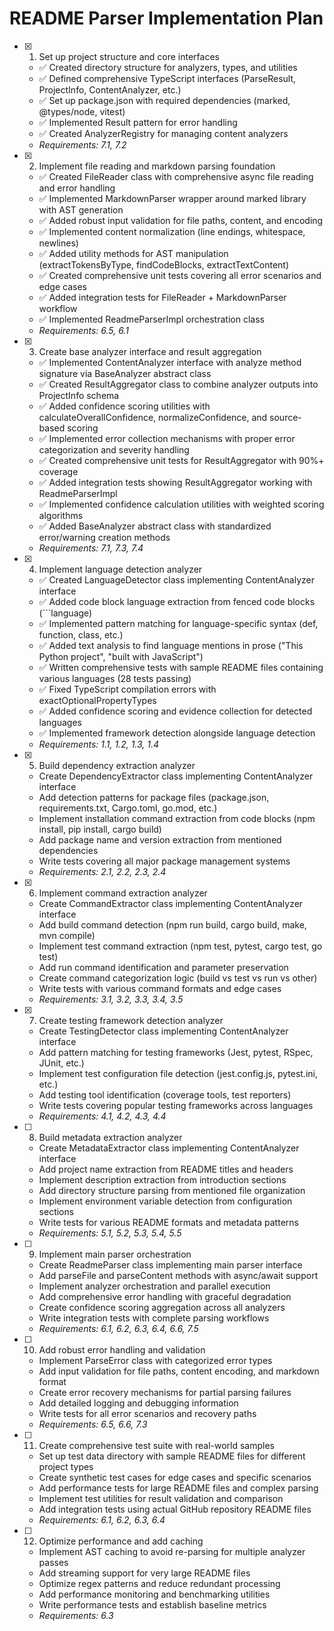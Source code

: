 # README Parser Implementation Plan

- [x] 1. Set up project structure and core interfaces
  - ✅ Created directory structure for analyzers, types, and utilities
  - ✅ Defined comprehensive TypeScript interfaces (ParseResult, ProjectInfo, ContentAnalyzer, etc.)
  - ✅ Set up package.json with required dependencies (marked, @types/node, vitest)
  - ✅ Implemented Result pattern for error handling
  - ✅ Created AnalyzerRegistry for managing content analyzers
  - _Requirements: 7.1, 7.2_

- [x] 2. Implement file reading and markdown parsing foundation
  - ✅ Created FileReader class with comprehensive async file reading and error handling
  - ✅ Implemented MarkdownParser wrapper around marked library with AST generation
  - ✅ Added robust input validation for file paths, content, and encoding
  - ✅ Implemented content normalization (line endings, whitespace, newlines)
  - ✅ Added utility methods for AST manipulation (extractTokensByType, findCodeBlocks, extractTextContent)
  - ✅ Created comprehensive unit tests covering all error scenarios and edge cases
  - ✅ Added integration tests for FileReader + MarkdownParser workflow
  - ✅ Implemented ReadmeParserImpl orchestration class
  - _Requirements: 6.5, 6.1_

- [x] 3. Create base analyzer interface and result aggregation
  - ✅ Implemented ContentAnalyzer interface with analyze method signature via BaseAnalyzer abstract class
  - ✅ Created ResultAggregator class to combine analyzer outputs into ProjectInfo schema
  - ✅ Added confidence scoring utilities with calculateOverallConfidence, normalizeConfidence, and source-based scoring
  - ✅ Implemented error collection mechanisms with proper error categorization and severity handling
  - ✅ Created comprehensive unit tests for ResultAggregator with 90%+ coverage
  - ✅ Added integration tests showing ResultAggregator working with ReadmeParserImpl
  - ✅ Implemented confidence calculation utilities with weighted scoring algorithms
  - ✅ Added BaseAnalyzer abstract class with standardized error/warning creation methods
  - _Requirements: 7.1, 7.3, 7.4_

- [x] 4. Implement language detection analyzer





  - ✅ Created LanguageDetector class implementing ContentAnalyzer interface
  - ✅ Added code block language extraction from fenced code blocks (```language)
  - ✅ Implemented pattern matching for language-specific syntax (def, function, class, etc.)
  - ✅ Added text analysis to find language mentions in prose ("This Python project", "built with JavaScript")
  - ✅ Written comprehensive tests with sample README files containing various languages (28 tests passing)
  - ✅ Fixed TypeScript compilation errors with exactOptionalPropertyTypes
  - ✅ Added confidence scoring and evidence collection for detected languages
  - ✅ Implemented framework detection alongside language detection
  - _Requirements: 1.1, 1.2, 1.3, 1.4_

- [x] 5. Build dependency extraction analyzer




  - Create DependencyExtractor class implementing ContentAnalyzer interface
  - Add detection patterns for package files (package.json, requirements.txt, Cargo.toml, go.mod, etc.)
  - Implement installation command extraction from code blocks (npm install, pip install, cargo build)
  - Add package name and version extraction from mentioned dependencies
  - Write tests covering all major package management systems
  - _Requirements: 2.1, 2.2, 2.3, 2.4_

- [x] 6. Implement command extraction analyzer











  - Create CommandExtractor class implementing ContentAnalyzer interface
  - Add build command detection (npm run build, cargo build, make, mvn compile)
  - Implement test command extraction (npm test, pytest, cargo test, go test)
  - Add run command identification and parameter preservation
  - Create command categorization logic (build vs test vs run vs other)
  - Write tests with various command formats and edge cases
  - _Requirements: 3.1, 3.2, 3.3, 3.4, 3.5_

- [x] 7. Create testing framework detection analyzer







  - Create TestingDetector class implementing ContentAnalyzer interface
  - Add pattern matching for testing frameworks (Jest, pytest, RSpec, JUnit, etc.)
  - Implement test configuration file detection (jest.config.js, pytest.ini, etc.)
  - Add testing tool identification (coverage tools, test reporters)
  - Write tests covering popular testing frameworks across languages
  - _Requirements: 4.1, 4.2, 4.3, 4.4_

- [ ] 8. Build metadata extraction analyzer
  - Create MetadataExtractor class implementing ContentAnalyzer interface
  - Add project name extraction from README titles and headers
  - Implement description extraction from introduction sections
  - Add directory structure parsing from mentioned file organization
  - Implement environment variable detection from configuration sections
  - Write tests for various README formats and metadata patterns
  - _Requirements: 5.1, 5.2, 5.3, 5.4, 5.5_

- [ ] 9. Implement main parser orchestration
  - Create ReadmeParser class implementing main parser interface
  - Add parseFile and parseContent methods with async/await support
  - Implement analyzer orchestration and parallel execution
  - Add comprehensive error handling with graceful degradation
  - Create confidence scoring aggregation across all analyzers
  - Write integration tests with complete parsing workflows
  - _Requirements: 6.1, 6.2, 6.3, 6.4, 6.6, 7.5_

- [ ] 10. Add robust error handling and validation
  - Implement ParseError class with categorized error types
  - Add input validation for file paths, content encoding, and markdown format
  - Create error recovery mechanisms for partial parsing failures
  - Add detailed logging and debugging information
  - Write tests for all error scenarios and recovery paths
  - _Requirements: 6.5, 6.6, 7.3_

- [ ] 11. Create comprehensive test suite with real-world samples
  - Set up test data directory with sample README files for different project types
  - Create synthetic test cases for edge cases and specific scenarios
  - Add performance tests for large README files and complex parsing
  - Implement test utilities for result validation and comparison
  - Add integration tests using actual GitHub repository README files
  - _Requirements: 6.1, 6.2, 6.3, 6.4_

- [ ] 12. Optimize performance and add caching
  - Implement AST caching to avoid re-parsing for multiple analyzer passes
  - Add streaming support for very large README files
  - Optimize regex patterns and reduce redundant processing
  - Add performance monitoring and benchmarking utilities
  - Write performance tests and establish baseline metrics
  - _Requirements: 6.3_